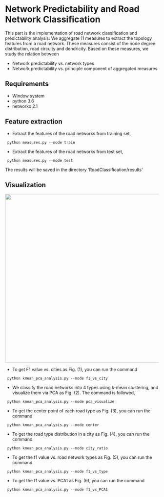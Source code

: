 # Network Predictability and Road Network Classification

This part is the implementation of road network classification and predictability analysis. We aggregate 11 measures to extract the topology features from a road network. These measures consist of the node degree distribution, road circuity and dendricity. Based on these measures, we study the relation between

* Network predictability vs. network types
* Network predictability vs. principle component of aggregated measures

## Requirements
* Window system
* python 3.6
* networkx 2.1

## Feature extraction
* Extract the features of the road networks from training set,
```
 python measures.py --mode train
```
* Extract the features of the road networks from test set,
```
 python measures.py --mode test
```
The results will be saved in the directory 'RoadClassification/results'

## Visualization

<p align="center">
  <img src="https://github.com/jiang719/road-network-predictability/blob/master/RoadClassification/figures/combine.png" width="800" height="550">
</p>

* To get F1 value vs. cities as Fig. (1), you can run the command
```
 python kmean_pca_analysis.py --mode f1_vs_city
```
* We classify the road networks into 4 types using k-mean clustering, and visualize them via PCA as Fig. (2). The command is followed,
```
 python kmean_pca_analysis.py --mode pca_visualize
```
* To get the center point of each road type as Fig. (3), you can run the command
```
 python kmean_pca_analysis.py --mode center
```
* To get the road type distribution in a city as Fig. (4), you can run the command
```
 python kmean_pca_analysis.py --mode city_ratio
```
* To get the f1 value vs. road network types as Fig. (5), you can run the command
```
 python kmean_pca_analysis.py --mode f1_vs_type
```
* To get the f1 value vs. PCA1 as Fig. (6), you can run the command
```
 python kmean_pca_analysis.py --mode f1_vs_PCA1
```
